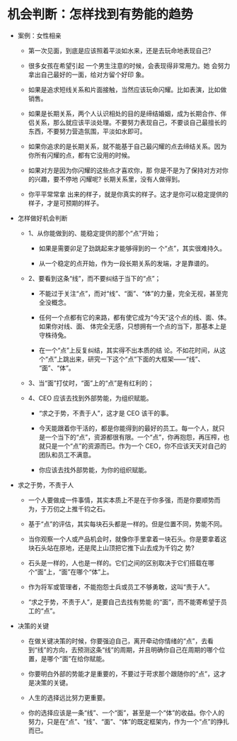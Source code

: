 # 机会判断：怎样找到有势能的趋势

- 案例：女性相亲

  - 第一次见面，到底是应该照着平淡如水来，还是去玩命地表现自己?

  - 很多女孩在希望引起 一个男生注意的时候，会表现得非常用力。她 会努力拿出自己最好的一面，给对方留个好印 象。

  - 如果是追求短线关系和片面接触，当然应该玩命闪耀。比如表演，比如做销售。

  - 如果是长期关系，两个人认识相处的目的是缔结婚姻，成为长期合作、伴侣关系，那么就应该平淡处理。不要努力表现自己，不要谈自己最擅长的东西，不要努力营造氛围，平淡如水即可。

  - 如果你追求的是长期关系，就不能基于自己最闪耀的点去缔结关系。因为你所有闪耀的点，都有它没用的时候。

  - 如果对方是因为你闪耀的这些点才喜欢你，那 你是不是为了保持对方对你的兴趣，要不停地 闪耀呢? 长期关系里，没有人做得到。

  - 你平平常常拿 出来的样子，就是你真实的样子。这才是你可以稳定提供的样子，才是可预期的样子。

- 怎样做好机会判断

  - 1、从你能做到的、能稳定提供的那个“点”开始；

    - 如果是需要卯足了劲跳起来才能够得到的一 个“点”，其实很难持久。

    - 从一个稳定的点开始，作为一段长期关系的发端，才是靠谱的。

  - 2、要看到这条“线”，而不要纠结于当下的“点”；

    - 不能过于关注“点”，而对“线”、“面”、“体”的力量，完全无视，甚至完全没概念。

    - 任何一个点都有它的来路，都有使它成为“今天”这个点的线、面、体。如果你对线、面、 体完全无感，只想拥有一个点的当下，那基本上是守株待兔。

    - 在一个“点”上反复纠结，其实得不出本质的结 论。不如花时间，从这个“点”上跳出来，研究一下这个“点”下面的大框架——“线”、 “面”、“体”。

  - 3、当“面”打仗时，“面”上的“点”是有红利的；

  - 4、CEO 应该去找到外部势能，为组织赋能。

    - “求之于势，不责于人”，这才是 CEO 该干的事。

    - 今天能跟着你干活的，都是你能得到的最好的员工。每一个人，就只是一个当下的“点”，资源都很有限。一个“点”，你再抱怨，再压榨，也就只是一个“点”的资源而已。作为一个 CEO，你不应该天天对自己的团队和员工不满意。

    - 你应该去找外部势能，为你的组织赋能。

- 求之于势，不责于人

  - 一个人要做成一件事情，其实本质上不是在于你多强，而是你要顺势而为，于万仞之上推千钧之石。

  - 基于“点”的评估，其实每块石头都是一样的。但是位置不同，势能不同。

  - 当你观察一个人或产品机会时，就像你手里拿着一块石头。你是要拿着这块石头站在原地，还是爬上山顶把它推下山去成为千钧之 势?

  - 石头是一样的，人也是一样的。它们之间的区别取决于它们搭载在哪个“面”上，“面”在哪个“体”上。

  - 作为将军或管理者，不能抱怨士兵或员工不够勇敢，这叫“责于人”。

  - “求之于势，不责于人”，是要自己去找有势能 的“面”，而不能寄希望于员工的“点”。

- 决策的关键

  - 在做关键决策的时候，你要强迫自己，离开牵动你情绪的“点”，去看到“线”的方向，去预测这条“线”的周期，并且明确你自己在周期的哪个位置，是哪个“面”在给你赋能。

  - 你要明白外部的势能才是重要的，不要过于苛求那个跟随你的“点”，这才是决策的关键。

  - 人生的选择远比努力更重要。

  - 你的选择应该是一条“线”、一个“面”，甚至是一个“体”的收益。你个人的努力，只是在“点”、“线”、“面”、“体”的既定框架内，作为一个“点”的挣扎而已。
